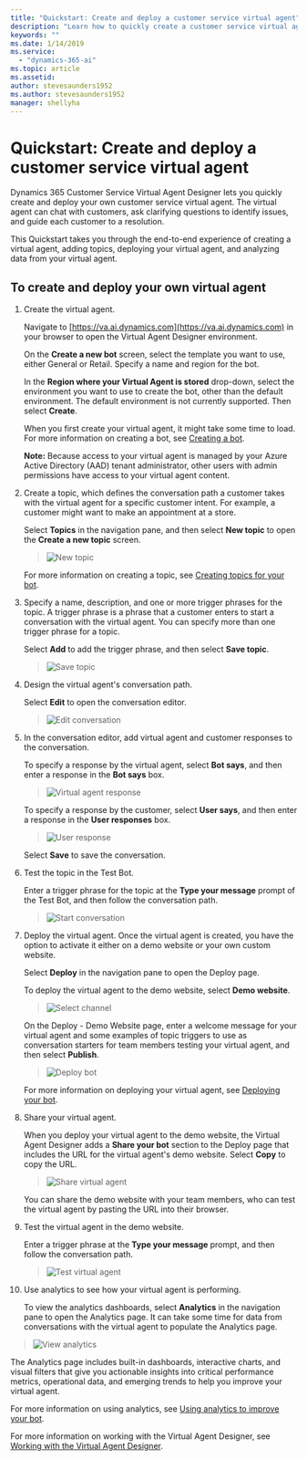 ```yaml
---
title: "Quickstart: Create and deploy a customer service virtual agent"
description: "Learn how to quickly create a customer service virtual agent using the Virtual Agent Designer."
keywords: ""
ms.date: 1/14/2019
ms.service:
  - "dynamics-365-ai"
ms.topic: article
ms.assetid: 
author: stevesaunders1952
ms.author: stevesaunders1952
manager: shellyha
---
```


# Quickstart: Create and deploy a customer service virtual agent

Dynamics 365 Customer Service Virtual Agent Designer lets you quickly create and deploy your own customer service virtual agent. The virtual agent can chat with customers, ask clarifying questions to identify issues, and guide each customer to a resolution.

This Quickstart takes you through the end-to-end experience of creating a virtual agent, adding topics, deploying your virtual agent, and analyzing data from your virtual agent.

## To create and deploy your own virtual agent

1. Create the virtual agent.

   Navigate to [https://va.ai.dynamics.com](https://va.ai.dynamics.com) in your browser to open the Virtual Agent Designer environment.

   On the **Create a new bot** screen, select the template you want to use, either General or Retail. Specify a name and region for the bot.

   In the **Region where your Virtual Agent is stored** drop-down, select the environment you want to use to create the bot, other than the default environment. The default environment is not currently supported. Then select **Create**.

   When you first create your virtual agent, it might take some time to load. For more information on creating a bot, see [Creating a bot](getting-started-create-bot.md).

   **Note:**   Because access to your virtual agent is managed by your Azure Active Directory (AAD) tenant administrator, other users with admin permissions have access to your virtual agent content.

2. Create a topic, which defines the conversation path a customer takes with the virtual agent for a specific customer intent. For example, a customer might want to make an appointment at a store.

   Select **Topics** in the navigation pane, and then select **New topic** to open the **Create a new topic** screen.

   > ![New topic](media/create-new-topic.png)

   For more information on creating a topic, see [Creating topics for your bot](getting-started-create-topics.md).

3. Specify a name, description, and one or more trigger phrases for the topic. A trigger phrase is a phrase that a customer enters to start a conversation with the virtual agent. You can specify more than one trigger phrase for a topic.

   Select **Add** to add the trigger phrase, and then select **Save topic**.

   > ![Save topic](media/save-topic.png)

4. Design the virtual agent's conversation path.

   Select **Edit** to open the conversation editor.

   > ![Edit conversation](media/edit-conversation.png)

5. In the conversation editor, add virtual agent and customer responses to the conversation.

   To specify a response by the virtual agent, select **Bot says**, and then enter a response in the **Bot says** box.

   > ![Virtual agent response](media/response-text.png)

   To specify a response by the customer, select **User says**, and then enter a response in the **User responses** box.

   > ![User response](media/user-response.png)

   Select **Save** to save the conversation.

6. Test the topic in the Test Bot.

   Enter a trigger phrase for the topic at the **Type your message** prompt of the Test Bot, and then follow the conversation path.

   > ![Start conversation](media/start-conversation.png)

7. Deploy the virtual agent. Once the virtual agent is created, you have the option to activate it either on a demo website or your own custom website.

   Select **Deploy** in the navigation pane to open the Deploy page.

   To deploy the virtual agent to the demo website, select **Demo website**.

   > ![Select channel](media/deploy-website.png)

   On the Deploy - Demo Website page, enter a welcome message for your virtual agent and some examples of topic triggers to use as conversation starters for team members testing your virtual agent, and then select **Publish**.

   > ![Deploy bot](media/publish-bot.png)

   For more information on deploying your virtual agent, see [Deploying your bot](getting-started-deploy.md).

8. Share your virtual agent.

   When you deploy your virtual agent to the demo website, the Virtual Agent Designer adds a **Share your bot** section to the Deploy page that includes the URL for the virtual agent's demo website. Select **Copy** to copy the URL.

   > ![Share virtual agent](media/share-bot.png)

   You can share the demo website with your team members, who can test the virtual agent by pasting the URL into their browser.

9. Test the virtual agent in the demo website.

   Enter a trigger phrase at the **Type your message** prompt, and then follow the conversation path.

   > ![Test virtual agent](media/demo-website.png)

10. Use analytics to see how your virtual agent is performing.

    To view the analytics dashboards, select **Analytics** in the navigation pane to open the Analytics page. It can take some time for data from conversations with the virtual agent to populate the Analytics page.

   > ![View analytics](media/analytics-page.png)

The Analytics page includes built-in dashboards, interactive charts, and visual filters that give you actionable insights into critical performance metrics, operational data, and emerging trends to help you improve your virtual agent.

For more information on using analytics, see [Using analytics to improve your bot](getting-started-analytics.md).

For more information on working with the Virtual Agent Designer, see [Working with the Virtual Agent Designer](getting-started-bot-designer.md).
